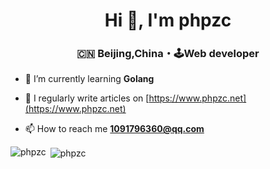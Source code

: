 <h1 align="center">Hi 👋, I'm phpzc</h1>
<h3 align="center">🇨🇳 Beijing,China・🕹Web developer</h3>

- 🌱 I’m currently learning **Golang**

- 📝 I regularly write articles on [https://www.phpzc.net](https://www.phpzc.net)

- 📫 How to reach me **1091796360@qq.com**


<p><img align="left" src="https://github-readme-stats.vercel.app/api/top-langs?username=phpzc&show_icons=true&locale=en&layout=compact" alt="phpzc" /></p>

<p>&nbsp;<img align="center" src="https://github-readme-stats.vercel.app/api?username=phpzc&show_icons=true&locale=en" alt="phpzc" /></p>
